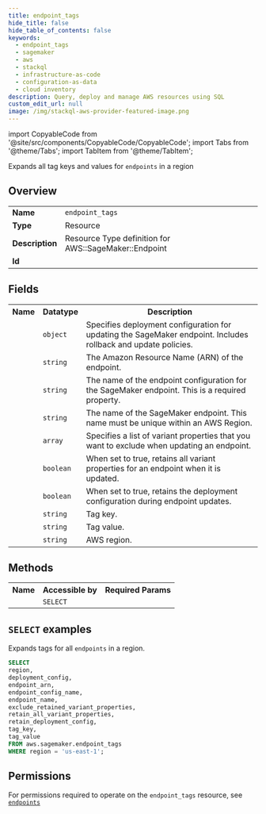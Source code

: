 ```yaml
---
title: endpoint_tags
hide_title: false
hide_table_of_contents: false
keywords:
  - endpoint_tags
  - sagemaker
  - aws
  - stackql
  - infrastructure-as-code
  - configuration-as-data
  - cloud inventory
description: Query, deploy and manage AWS resources using SQL
custom_edit_url: null
image: /img/stackql-aws-provider-featured-image.png
---
```


import CopyableCode from '@site/src/components/CopyableCode/CopyableCode';
import Tabs from '@theme/Tabs';
import TabItem from '@theme/TabItem';

Expands all tag keys and values for <code>endpoints</code> in a region

## Overview
<table>
<tbody>
<tr><td><b>Name</b></td><td><code>endpoint_tags</code></td></tr>
<tr><td><b>Type</b></td><td>Resource</td></tr>
<tr><td><b>Description</b></td><td>Resource Type definition for AWS::SageMaker::Endpoint</td></tr>
<tr><td><b>Id</b></td><td><CopyableCode code="aws.sagemaker.endpoint_tags" /></td></tr>
</tbody>
</table>

## Fields
<table>
<tbody>
<tr><th>Name</th><th>Datatype</th><th>Description</th></tr><tr><td><CopyableCode code="deployment_config" /></td><td><code>object</code></td><td>Specifies deployment configuration for updating the SageMaker endpoint. Includes rollback and update policies.</td></tr>
<tr><td><CopyableCode code="endpoint_arn" /></td><td><code>string</code></td><td>The Amazon Resource Name (ARN) of the endpoint.</td></tr>
<tr><td><CopyableCode code="endpoint_config_name" /></td><td><code>string</code></td><td>The name of the endpoint configuration for the SageMaker endpoint. This is a required property.</td></tr>
<tr><td><CopyableCode code="endpoint_name" /></td><td><code>string</code></td><td>The name of the SageMaker endpoint. This name must be unique within an AWS Region.</td></tr>
<tr><td><CopyableCode code="exclude_retained_variant_properties" /></td><td><code>array</code></td><td>Specifies a list of variant properties that you want to exclude when updating an endpoint.</td></tr>
<tr><td><CopyableCode code="retain_all_variant_properties" /></td><td><code>boolean</code></td><td>When set to true, retains all variant properties for an endpoint when it is updated.</td></tr>
<tr><td><CopyableCode code="retain_deployment_config" /></td><td><code>boolean</code></td><td>When set to true, retains the deployment configuration during endpoint updates.</td></tr>
<tr><td><CopyableCode code="tag_key" /></td><td><code>string</code></td><td>Tag key.</td></tr>
<tr><td><CopyableCode code="tag_value" /></td><td><code>string</code></td><td>Tag value.</td></tr>
<tr><td><CopyableCode code="region" /></td><td><code>string</code></td><td>AWS region.</td></tr>
</tbody>
</table>

## Methods

<table>
<tbody>
  <tr>
    <th>Name</th>
    <th>Accessible by</th>
    <th>Required Params</th>
  </tr>
  <tr>
    <td><CopyableCode code="list_resources" /></td>
    <td><code>SELECT</code></td>
    <td><CopyableCode code="region" /></td>
  </tr>
</tbody>
</table>

## `SELECT` examples
Expands tags for all <code>endpoints</code> in a region.
```sql
SELECT
region,
deployment_config,
endpoint_arn,
endpoint_config_name,
endpoint_name,
exclude_retained_variant_properties,
retain_all_variant_properties,
retain_deployment_config,
tag_key,
tag_value
FROM aws.sagemaker.endpoint_tags
WHERE region = 'us-east-1';
```


## Permissions

For permissions required to operate on the <code>endpoint_tags</code> resource, see <a href="/services/sagemaker/endpoints/#permissions"><code>endpoints</code></a>

